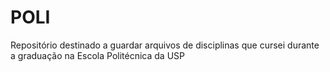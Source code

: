 # POLI
Repositório destinado a guardar arquivos de disciplinas que cursei durante a graduação na Escola Politécnica da USP
